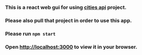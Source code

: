 ### This is a react web gui for using [cities api]([http://localhost:3000](https://github.com/hasanyurdakul/hasanyurdakul-express-cities-api)) project.
### Please also pull that project in order to use this app.

### Please run `npm start`
### Open [http://localhost:3000](http://localhost:3000) to view it in your browser.
